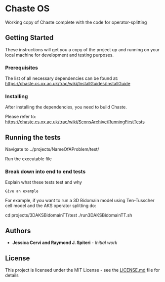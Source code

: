 # Chaste OS

Working copy of Chaste complete with the code for operator-splitting

## Getting Started

These instructions will get you a copy of the project up and running on your local machine for development and testing purposes. 


### Prerequisites

The list of all necessary dependencies can be found at: https://chaste.cs.ox.ac.uk/trac/wiki/InstallGuides/InstallGuide



### Installing

After installing the dependencies, you need to build Chaste.

Please refer to: https://chaste.cs.ox.ac.uk/trac/wiki/SconsArchive/RunningFirstTests


## Running the tests

Navigate to ../projects/NameOfAProblem/test/

Run the executable file

### Break down into end to end tests

Explain what these tests test and why

```
Give an example
```

For example, if you want to run a 3D Bidomain model using Ten-Tusscher cell model and the AKS operator splitting do:

cd projects/3DAKSBidomainTT/test
./run3DAKSBidomainTT.sh



## Authors

* **Jessica Cervi and Raymond J. Spiteri** - *Initial work*



## License

This project is licensed under the MIT License - see the [LICENSE.md](LICENSE.md) file for details


